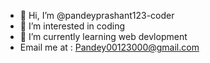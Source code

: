 - 👋 Hi, I’m @pandeyprashant123-coder
- 👀 I’m interested in coding
- 🌱 I’m currently learning web devlopment
- Email me at : Pandey00123000@gmail.com
<!---
pandeyprashant123-coder/pandeyprashant123-coder is a ✨ special ✨ repository because its `README.md` (this file) appears on your GitHub profile.
You can click the Preview link to take a look at your changes.
--->
